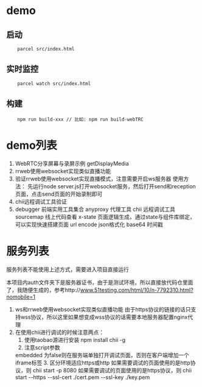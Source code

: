 # demo

## 启动

```
    parcel src/index.html
```

## 实时监控

```
    parcel watch src/index.html
```

## 构建

```
    npm run build-xxx // 比如: npm run build-webTRC
```

# demo列表 

1. WebRTC分享屏幕与录屏示例 getDisplayMedia 
2. rrweb使用websocket实现类似直播功能
3. 验证rrweb使用websocket实现直播模式，注意需要开启ws服务器
    使用方法：
        先运行node server.js打开websocket服务，然后打开send和reception页面，点击send页面的开始录制即可
4. chii远程调试工具验证
5. debugger 前端实用工具集合
    anyproxy  代理工具
    chii  远程调试工具
    sourcemap  线上代码查看
    <!-- Playwright 自动化代码生成 -->
    x-state 页面逻辑生成，通过state与组件库绑定，可以实现快速搭建页面
    url encode
    json格式化
    base64
    时间戳



# 服务列表  
服务列表不能使用上述方式，需要进入项目直接运行

本项目内auth文件夹下是服务器证书，由于是测试环境，所以直接放代码仓里面了，我随便生成的，参考http://www.51testing.com/html/10/n-7792310.html?nomobile=1

1. ws和rrweb使用websocket实现类似直播功能
    由于https协议的链接的话只支持wss协议，所以这里如果想变成wss协议的话需要本地服务器配置nginx代理
2.  在使用chii进行调试的时候注意两点：
    1. 使用taobao源进行安装
    npm install chii -g
    2. 注意script参数
    <script src="//192.168.0.103:8080/target.js" embedded="false"></script>
    embedded 为false则在服务端单独打开调试页面，否则在客户端增加一个iframe标签
    3. 区分环境适应https或http
    如果需要调试的页面使用的是http协议，则
    chii start -p 8080
    如果需要调试的页面使用的是https协议，则
    chii start --https --ssl-cert ./cert.pem --ssl-key ./key.pem